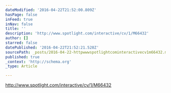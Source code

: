 ```yaml
---
dateModified: '2016-04-22T21:52:00.809Z'
hasPage: false
inFeed: true
inNav: false
title: ''
description: 'http://www.spotlight.com/interactive/cv/1/M66432'
author: []
starred: false
datePublished: '2016-04-22T21:52:21.528Z'
sourcePath: _posts/2016-04-22-httpwwwspotlightcominteractivecv1m66432.md
published: true
_context: 'http://schema.org'
_type: Article

---
```

http://www.spotlight.com/interactive/cv/1/M66432